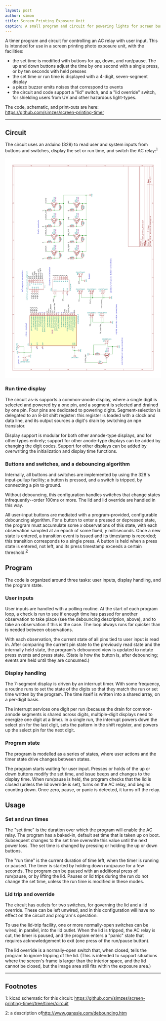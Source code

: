 ```yaml
---
layout: post
author: simon
title: Screen Printing Exposure Unit
caption: A small program and circuit for powering lights for screen burning.
---
```

A timer program and circuit for controlling an AC relay with user input. This is intended for use in a screen printing photo exposure unit, with the facilities:
 * the set time is modified with buttons for up, down, and
  run/pause. The up and down buttons adjust the time by one second
  with a single press, or by ten seconds with held presses
 * the set time or run time is displayed with a 4-digit, seven-segment
   display
 * a piezo buzzer emits noises that correspond to events
 * the circuit and code support a "lid" switch, and a "lid override"
   switch, for shielding users from UV and other hazardous
   light-types.

The code, schematic, and print-outs are here:
<https://github.com/simzes/screen-printing-timer>

---
## Circuit
The circuit uses an arduino (328) to read user and system inputs from buttons and switches, display the set or run time, and switch the AC relay:<sup>[1](#myfootnote1)</sup>

![circuit diagram](https://raw.githubusercontent.com/simzes/screen-printing-timer/timer/media/screen_printing_timer.png)

### Run time display

The circuit as-is supports a common-anode display, where a single
digit is selected and powered by a one pin, and a segment is selected
and drained by one pin. Four pins are dedicated to powering
digits. Segment-selection is delegated to an 8-bit shift register:
this register is loaded with a clock and data line, and its output
sources a digit's drain by switching an npn transistor.

Display support is modular for both other annode-type displays, and for other types entirely; support for other anode-type displays can be added by changing the digit codes. Support for other displays can be added by overwriting the initialization and display time functions.

### Buttons and switches, and a debouncing algorithm

Internally, all buttons and switches are implemented by using the 328's input-pullup facility; a button is pressed, and a switch is tripped, by connecting a pin to ground.

Without debouncing, this configuration handles switches that change states infrequently--order 100ms or more. The lid and lid override are handled in this way.

All user-input buttons are mediated with a program-provided, configurable debouncing algorithm. For a button to enter a pressed or depressed state, the program must accumulate some _x_ observations of this state, with each observation sampled at an epoch of some fixed, _y_ milliseconds. Once a new state is entered, a transition event is issued and its timestamp is recorded; this transition corresponds to a single press. A button is held when a press state is entered, not left, and its press timestamp exceeds a certain threshold.<sup>[2](#myfootnote2)</sup>

## Program

The code is organized around three tasks: user inputs, display handling, and the program state.

### User inputs

User inputs are handled with a polling routine. At the start of each program
loop, a check is run to see if enough time has passed for another observation to
take place (see the debouncing description, above), and to take an observation
if this is the case. The loop always runs far quicker than is needed between observations.

With each observation, the current state of all pins tied to user input is read
in. After comparing the current pin state to the previously read state and the
internally held state, the program's debounced view is updated to notate press
events and press state. (State is how the button is, after debouncing; events
are held until they are consumed.)

### Display handling

The 7-segment display is driven by an interrupt timer. With some frequency, a routine runs to set the state of the digits so that they match the run or set time written by the program. The time itself is written into a shared array, on a per-digit basis.

The interrupt services one digit per run (because the drain for common-annode segments is shared across digits, multiple-digit displays need to energize one digit at a time). In a single run, the interrupt powers down the select pin for the last digit, sets the pattern in the shift register, and powers up the select pin for the next digit.

### Program state

The program is modelled as a series of states, where user actions and the timer state drive changes between states.

The program starts waiting for user input. Presses or holds of the up or down buttons modify the set time, and issue beeps and changes to the display time. When run/pause is held, the program checks that the lid is closed (unless the lid override is set), turns on the AC relay, and begins counting down. Once zero, pause, or panic is detected, it turns off the relay.

## Usage

### Set and run times

The "set time" is the duration over which the program will enable the AC relay. The program has a baked-in, default set time that is taken up on boot. Subsequent changes to the set time overwrite this value until the next power loss. The set time is changed by pressing or holding the up or down buttons.

The "run time" is the current duration of time left, when the timer is running or paused. The timer is started by holding down run/pause for a few seconds. The program can be paused with an additional press of run/pause, or by lifting the lid. Pauses or lid trips during the run do not change the set time, unless the run time is modified in these modes.

### Lid trip and override

The circuit has outlets for two switches, for governing the lid and a
lid override. These can be left unwired, and in this configuration
will have no effect on the circuit and program's operation.

To use the lid-trip facility, one or more normally-open switches can
be wired, in parallel, into the lid outlet. When the lid is tripped,
the AC relay is cut, the timer is paused, and the program enters a
"panic" state that requires acknowledgement to exit (one press of the
run/pause button).

The lid override is a normally-open switch that, when closed, tells
the program to ignore tripping of the lid. (This is intended to
support situations where the screen's frame is larger than the
interior space, and the lid cannot be closed, but the image area still
fits within the exposure area.)

---
## Footnotes

<a name="myfootnote1">1</a>: kicad schematic for this circuit: <https://github.com/simzes/screen-printing-timer/tree/timer/circuit>

<a name="myfootnote2">2</a>: a description of<http://www.ganssle.com/debouncing.htm>
